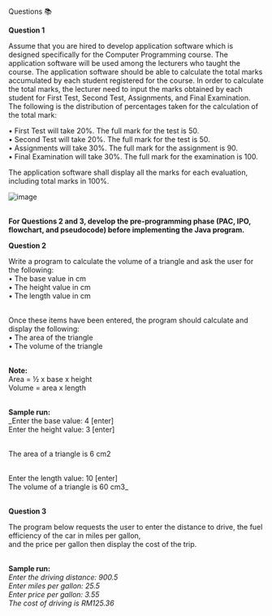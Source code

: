 Questions 📚

**Question 1**<br/>

Assume that you are hired to develop application software which is designed specifically for
the Computer Programming course. The application software will be used among the lecturers who taught the course.
The application software should be able to calculate the total marks accumulated by each student registered for the course.
In order to calculate the total marks, the lecturer need to input the marks obtained by each student for First Test,
Second Test, Assignments, and Final Examination. The following is the distribution of percentages taken for the calculation of the total mark:

• First Test will take 20%. The full mark for the test is 50.<br/>
• Second Test will take 20%. The full mark for the test is 50.<br/>
• Assignments will take 30%. The full mark for the assignment is 90.<br/>
• Final Examination will take 30%. The full mark for the examination is 100.<br/>

The application software shall display all the marks for each evaluation, including total marks in 100%.<br/>

![image](https://github.com/irfanghapar/Java-Programming/assets/87377657/b35e4b35-ea4a-4686-b8c2-9d56b1dc9de9)<br/><br/>

**For Questions 2 and 3, develop the pre-programming phase (PAC, IPO, flowchart, and
pseudocode) before implementing the Java program.**<br/>

**Question 2**<br/>

Write a program to calculate the volume of a triangle and ask the user for the following:<br/>
• The base value in cm<br/>
• The height value in cm<br/>
• The length value in cm<br/><br/>

Once these items have been entered, the program should calculate and display the following:<br/>
• The area of the triangle<br/>
• The volume of the triangle<br/><br/>

**Note:**<br/>
Area = ½ x base x height<br/>
Volume = area x length<br/><br/>

**Sample run:**<br/>
_Enter the base value: 4 [enter]<br/>
Enter the height value: 3 [enter]<br/><br/>

The area of a triangle is 6 cm2<br/><br/>

Enter the length value: 10 [enter]<br/>
The volume of a triangle is 60 cm3_<br/><br/>

**Question 3**<br/>

The program below requests the user to enter the distance to drive, the fuel efficiency of the car in miles per gallon,<br/>
and the price per gallon then display the cost of the trip.<br/><br/>

**Sample run:**<br/>
_Enter the driving distance: 900.5<br/>
Enter miles per gallon: 25.5<br/>
Enter price per gallon: 3.55<br/>
The cost of driving is RM125.36_<br/>

